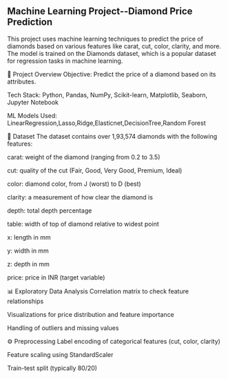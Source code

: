 ## Machine Learning Project--Diamond Price Prediction
This project uses machine learning techniques to predict the price of diamonds based on various features like carat, cut, color, clarity, and more. The model is trained on the Diamonds dataset, which is a popular dataset for regression tasks in machine learning.

📌 Project Overview
Objective: Predict the price of a diamond based on its attributes.

Tech Stack: Python, Pandas, NumPy, Scikit-learn, Matplotlib, Seaborn, Jupyter Notebook

ML Models Used: LinearRegression,Lasso,Ridge,Elasticnet,DecisionTree,Random Forest

📂 Dataset
The dataset contains over 1,93,574 diamonds with the following features:

carat: weight of the diamond (ranging from 0.2 to 3.5)

cut: quality of the cut (Fair, Good, Very Good, Premium, Ideal)

color: diamond color, from J (worst) to D (best)

clarity: a measurement of how clear the diamond is

depth: total depth percentage

table: width of top of diamond relative to widest point

x: length in mm

y: width in mm

z: depth in mm

price: price in INR (target variable)

📊 Exploratory Data Analysis
Correlation matrix to check feature relationships

Visualizations for price distribution and feature importance

Handling of outliers and missing values

⚙️ Preprocessing
Label encoding of categorical features (cut, color, clarity)

Feature scaling using StandardScaler

Train-test split (typically 80/20)
